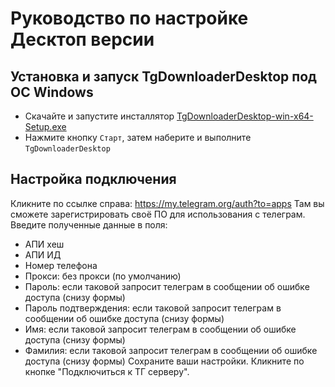 # Руководство по настройке Десктоп версии

## Установка и запуск TgDownloaderDesktop под ОС Windows
- Скачайте и запустите инсталлятор [TgDownloaderDesktop-win-x64-Setup.exe](https://github.com/DamianMorozov/TgDownloader/releases)
- Нажмите кнопку `Старт`, затем наберите и выполните `TgDownloaderDesktop`

## Настройка подключения
Кликните по ссылке справа: https://my.telegram.org/auth?to=apps
Там вы сможете зарегистрировать своё ПО для использования с телеграм.
Введите полученные данные в поля:
- АПИ хеш
- АПИ ИД
- Номер телефона
- Прокси: без прокси (по умолчанию)
- Пароль: если таковой запросит телеграм в сообщении об ошибке доступа (снизу формы)
- Пароль подтверждения: если таковой запросит телеграм в сообщении об ошибке доступа (снизу формы)
- Имя: если таковой запросит телеграм в сообщении об ошибке доступа (снизу формы)
- Фамилия: если таковой запросит телеграм в сообщении об ошибке доступа (снизу формы)
Сохраните ваши настройки.
Кликните по кнопке "Подключиться к ТГ серверу". 
